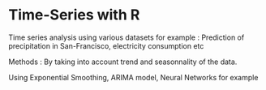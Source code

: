 # Time-Series with R

Time series analysis using various datasets for example : Prediction of precipitation in San-Francisco, electricity consumption etc

Methods : By taking into account trend and seasonnality of the data. 

Using Exponential Smoothing, ARIMA model, Neural Networks for example 
